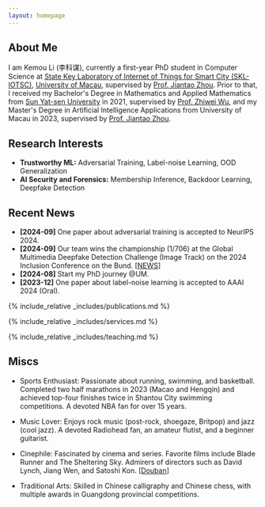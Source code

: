 ```yaml
---
layout: homepage
---
```


## About Me

I am Kemou Li (<span style="font-family: '楷体', 'KaiTi'; font-size: inherit;">李科谋</span>), currently a first-year PhD student in Computer Science at [State Key Laboratory of Internet of Things for Smart City (SKL-IOTSC)](https://skliotsc.um.edu.mo/), [University of Macau](https://www.um.edu.mo/), supervised by [Prof. Jiantao Zhou](https://www.fst.um.edu.mo/personal/jtzhou/). Prior to that, I received my Bachelor's Degree in Mathematics and Applied Mathematics from [Sun Yat-sen University](https://www.sysu.edu.cn/sysuen/) in 2021, supervised by [Prof. Zhiwei Wu](https://mathzh.sysu.edu.cn/zh-hans/teacher/124), and my Master's Degree in Artificial Intelligence Applications from University of Macau in 2023, supervised by [Prof. Jiantao Zhou](https://www.fst.um.edu.mo/personal/jtzhou/).

## Research Interests

- **Trustworthy ML:** Adversarial Training, Label-noise Learning, OOD Generalization
- **AI Security and Forensics:** Membership Inference, Backdoor Learning, Deepfake Detection

## Recent News

- **[2024-09]** One paper about adversarial training is accepted to NeurIPS 2024.
- **[2024-09]** Our team wins the championship (1/706) at the Global Multimedia Deepfake Detection Challenge (Image Track) on the 2024 Inclusion Conference on the Bund. [[NEWS](https://skliotsc.um.edu.mo/um-students-win-championship-at-global-deepfake-detection-competition/)]
- **[2024-08]** Start my PhD journey @UM.
- **[2023-12]** One paper about label-noise learning is accepted to AAAI 2024 (Oral).

{% include_relative _includes/publications.md %}

{% include_relative _includes/services.md %}

{% include_relative _includes/teaching.md %}

## Miscs

- Sports Enthusiast: Passionate about running, swimming, and basketball. Completed two half marathons in 2023 (Macao and Hengqin) and achieved top-four finishes twice in Shantou City swimming competitions. A devoted NBA fan for over 15 years.

- Music Lover: Enjoys rock music (post-rock, shoegaze, Britpop) and jazz (cool jazz). A devoted Radiohead fan, an amateur flutist, and a beginner guitarist.

- Cinephile: Fascinated by cinema and series. Favorite films include Blade Runner and The Sheltering Sky. Admirers of directors such as David Lynch, Jiang Wen, and Satoshi Kon. [[Douban](https://www.douban.com/people/164280142/?_i=4789768GCnwyYr,4789794GCnwyYr)]

- Traditional Arts: Skilled in Chinese calligraphy and Chinese chess, with multiple awards in Guangdong provincial competitions.


